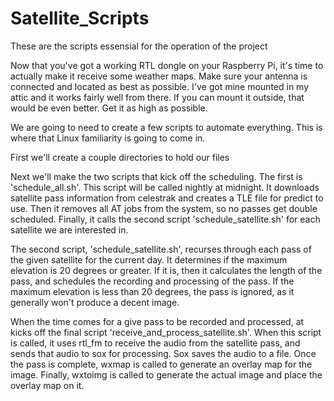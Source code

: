 # Satellite_Scripts
These are the scripts essensial for the operation of the project 

Now that you've got a working RTL dongle on your Raspberry Pi, it's time to actually make it receive some weather maps. Make sure your antenna is connected and located as best as possible. I've got mine mounted in my attic and it works fairly well from there. If you can mount it outside, that would be even better. Get it as high as possible.

We are going to need to create a few scripts to automate everything. This is where that Linux familiarity is going to come in.

First we'll create a couple directories to hold our files

Next we'll make the two scripts that kick off the scheduling. The first is 'schedule_all.sh'. This script will be called nightly at midnight. It downloads satellite pass information from celestrak and creates a TLE file for predict to use. Then it removes all AT jobs from the system, so no passes get double scheduled. Finally, it calls the second script 'schedule_satellite.sh' for each satellite we are interested in.

The second script, 'schedule_satellite.sh', recurses through each pass of the given satellite for the current day. It determines if the maximum elevation is 20 degrees or greater. If it is, then it calculates the length of the pass, and schedules the recording and processing of the pass. If the maximum elevation is less than 20 degrees, the pass is ignored, as it generally won't produce a decent image.

When the time comes for a give pass to be recorded and processed, at kicks off the final script 'receive_and_process_satellite.sh'. When this script is called, it uses rtl_fm to receive the audio from the satellite pass, and sends that audio to sox for processing. Sox saves the audio to a file. Once the pass is complete, wxmap is called to generate an overlay map for the image. Finally, wxtoimg is called to generate the actual image and place the overlay map on it.
